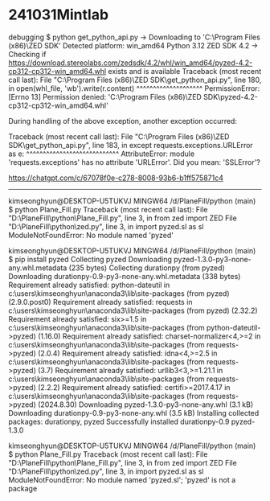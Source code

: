 # 241031Mintlab

debugging
$ python get_python_api.py
-> Downloading to 'C:\Program Files (x86)\ZED SDK'
Detected platform:
         win_amd64
         Python 3.12
         ZED SDK 4.2
-> Checking if https://download.stereolabs.com/zedsdk/4.2/whl/win_amd64/pyzed-4.2-cp312-cp312-win_amd64.whl exists and is available
Traceback (most recent call last):
  File "C:\Program Files (x86)\ZED SDK\get_python_api.py", line 180, in <module>
    open(whl_file, 'wb').write(r.content)
    ^^^^^^^^^^^^^^^^^^^^
PermissionError: [Errno 13] Permission denied: 'C:\\Program Files (x86)\\ZED SDK\\pyzed-4.2-cp312-cp312-win_amd64.whl'

During handling of the above exception, another exception occurred:

Traceback (most recent call last):
  File "C:\Program Files (x86)\ZED SDK\get_python_api.py", line 183, in <module>
    except requests.exceptions.URLError as e:
           ^^^^^^^^^^^^^^^^^^^^^^^^^^^^
AttributeError: module 'requests.exceptions' has no attribute 'URLError'. Did you mean: 'SSLError'?


https://chatgpt.com/c/67078f0e-c278-8008-93b6-b1ff575871c4








---------------------------------------------------------------------------------------------------------------------------
kimseonghyun@DESKTOP-U5TUKVJ MINGW64 /d/PlaneFill/python (main)
$ python Plane_Fill.py 
Traceback (most recent call last):
  File "D:\PlaneFill\python\Plane_Fill.py", line 3, in <module>
    from zed import ZED
  File "D:\PlaneFill\python\zed.py", line 3, in <module>
    import pyzed.sl as sl
ModuleNotFoundError: No module named 'pyzed'

kimseonghyun@DESKTOP-U5TUKVJ MINGW64 /d/PlaneFill/python (main)
$ pip install pyzed
Collecting pyzed
  Downloading pyzed-1.3.0-py3-none-any.whl.metadata (235 bytes)
Collecting durationpy (from pyzed)
  Downloading durationpy-0.9-py3-none-any.whl.metadata (338 bytes)
Requirement already satisfied: python-dateutil in c:\users\kimseonghyun\anaconda3\lib\site-packages (from pyzed) (2.9.0.post0)
Requirement already satisfied: requests in c:\users\kimseonghyun\anaconda3\lib\site-packages (from pyzed) (2.32.2)
Requirement already satisfied: six>=1.5 in c:\users\kimseonghyun\anaconda3\lib\site-packages (from python-dateutil->pyzed) (1.16.0)
Requirement already satisfied: charset-normalizer<4,>=2 in c:\users\kimseonghyun\anaconda3\lib\site-packages (from requests->pyzed) (2.0.4)
Requirement already satisfied: idna<4,>=2.5 in c:\users\kimseonghyun\anaconda3\lib\site-packages (from requests->pyzed) (3.7)
Requirement already satisfied: urllib3<3,>=1.21.1 in c:\users\kimseonghyun\anaconda3\lib\site-packages (from requests->pyzed) (2.2.2)
Requirement already satisfied: certifi>=2017.4.17 in c:\users\kimseonghyun\anaconda3\lib\site-packages (from requests->pyzed) (2024.8.30)
Downloading pyzed-1.3.0-py3-none-any.whl (3.1 kB)
Downloading durationpy-0.9-py3-none-any.whl (3.5 kB)
Installing collected packages: durationpy, pyzed
Successfully installed durationpy-0.9 pyzed-1.3.0

kimseonghyun@DESKTOP-U5TUKVJ MINGW64 /d/PlaneFill/python (main)
$ python Plane_Fill.py 
Traceback (most recent call last):
  File "D:\PlaneFill\python\Plane_Fill.py", line 3, in <module>
    from zed import ZED
  File "D:\PlaneFill\python\zed.py", line 3, in <module>
    import pyzed.sl as sl
ModuleNotFoundError: No module named 'pyzed.sl'; 'pyzed' is not a package  





